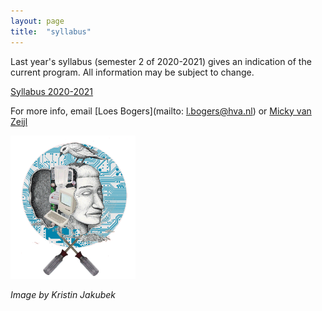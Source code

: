 ```yaml
---
layout: page
title:  "syllabus"
---
```



Last year's syllabus (semester 2 of 2020-2021) gives an indication of the current program. All information may be subject to change. 

[Syllabus 2020-2021](./images/Syllabus_MinorMakersLAB_2021)

For more info, email [Loes Bogers](mailto: l.bogers@hva.nl) or [Micky van Zeijl](m.van.zeijl@hva.nl)

<img src= "./assets/electronics.gif" alt="visual" width="200"/>

*Image by Kristin Jakubek*
